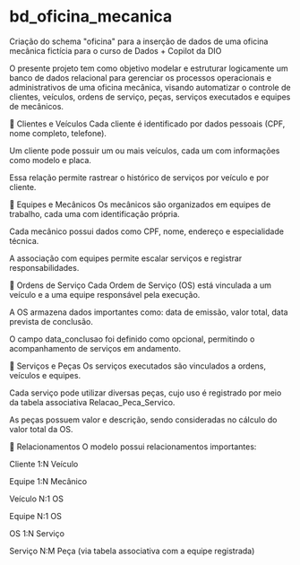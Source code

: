 # bd_oficina_mecanica
Criação do schema "oficina" para a inserção de dados de uma oficina mecânica fictícia para o curso de Dados + Copilot da DIO

O presente projeto tem como objetivo modelar e estruturar logicamente um banco de dados relacional para gerenciar os processos operacionais e administrativos de uma oficina mecânica, visando automatizar o controle de clientes, veículos, ordens de serviço, peças, serviços executados e equipes de mecânicos.

👥 Clientes e Veículos
Cada cliente é identificado por dados pessoais (CPF, nome completo, telefone).

Um cliente pode possuir um ou mais veículos, cada um com informações como modelo e placa.

Essa relação permite rastrear o histórico de serviços por veículo e por cliente.

🧰 Equipes e Mecânicos
Os mecânicos são organizados em equipes de trabalho, cada uma com identificação própria.

Cada mecânico possui dados como CPF, nome, endereço e especialidade técnica.

A associação com equipes permite escalar serviços e registrar responsabilidades.

📄 Ordens de Serviço
Cada Ordem de Serviço (OS) está vinculada a um veículo e a uma equipe responsável pela execução.

A OS armazena dados importantes como: data de emissão, valor total, data prevista de conclusão.

O campo data_conclusao foi definido como opcional, permitindo o acompanhamento de serviços em andamento.

🔧 Serviços e Peças
Os serviços executados são vinculados a ordens, veículos e equipes.

Cada serviço pode utilizar diversas peças, cujo uso é registrado por meio da tabela associativa Relacao_Peca_Servico.

As peças possuem valor e descrição, sendo consideradas no cálculo do valor total da OS.

🔗 Relacionamentos
O modelo possui relacionamentos importantes:

Cliente 1:N Veículo

Equipe 1:N Mecânico

Veículo N:1 OS

Equipe N:1 OS

OS 1:N Serviço

Serviço N:M Peça (via tabela associativa com a equipe registrada)
